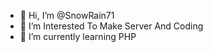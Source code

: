 - 👋 Hi, I’m @SnowRain71
- 👀 I’m Interested To Make Server And Coding
- 🌱 I’m currently learning PHP

